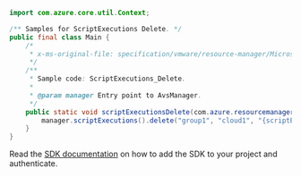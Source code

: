 ```java
import com.azure.core.util.Context;

/** Samples for ScriptExecutions Delete. */
public final class Main {
    /*
     * x-ms-original-file: specification/vmware/resource-manager/Microsoft.AVS/stable/2021-12-01/examples/ScriptExecutions_Delete.json
     */
    /**
     * Sample code: ScriptExecutions_Delete.
     *
     * @param manager Entry point to AvsManager.
     */
    public static void scriptExecutionsDelete(com.azure.resourcemanager.avs.AvsManager manager) {
        manager.scriptExecutions().delete("group1", "cloud1", "{scriptExecutionName}", Context.NONE);
    }
}
```

Read the [SDK documentation](https://github.com/Azure/azure-sdk-for-java/blob/azure-resourcemanager-avs_1.0.0-beta.3/sdk/avs/azure-resourcemanager-avs/README.md) on how to add the SDK to your project and authenticate.
